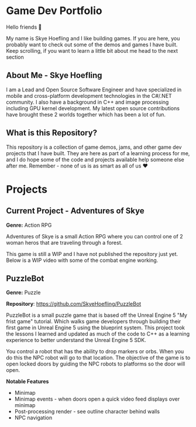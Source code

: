 # Game Dev Portfolio
Hello friends 👋 

My name is Skye Hoefling and I like building games. If you are here, you probably want to check out some of the demos and games I have built. Keep scrolling, if you want to learn a little bit about me head to the next section

## About Me - Skye Hoefling
I am a Lead and Open Source Software Engineer and have specialized in mobile and cross-platform development technologies in the C#/.NET community. I also have a background in C++ and image processing including GPU kernel development. My latest open source contributions have brought these 2 worlds together which has been a lot of fun.

## What is this Repository?
This repository is a collection of game demos, jams, and other game dev projects that I have built. They are here as part of a learning process for me, and I do hope some of the code and projects available help someone else after me. Remember - none of us is as smart as all of us ♥

# Projects

## Current Project - Adventures of Skye
**Genre:** Action RPG

Adventures of Skye is a small Action RPG where you can control one of 2 woman heros that are traveling through a forest. 

This game is still a WIP and I have not published the repository just yet. Below is a WIP video with some of the combat engine working.


## PuzzleBot
**Genre:** Puzzle

**Repository**: https://github.com/SkyeHoefling/PuzzleBot

PuzzleBot is a small puzzle game that is based off the Unreal Engine 5 "My frist game" tutorial. Which walks game developers through building their first game in Unreal Engine 5 using the blueprint system. This project took the lessons I learned and updated as much of the code to C++ as a learning experience to better understand the Unreal Engine 5 SDK.

You control a robot that has the ability to drop markers or orbs. When you do this the NPC robot will go to that location. The objective of the game is to open locked doors by guiding the NPC robots to platforms so the door will open.

**Notable Features**

* Minimap
* Minimap events - when doors open a quick video feed displays over minimap
* Post-processing render - see outline character behind walls
* NPC navigation
